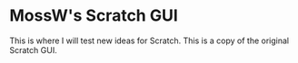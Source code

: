 # MossW's Scratch GUI
This is where I will test new ideas for Scratch. This is a copy of the original Scratch GUI.
